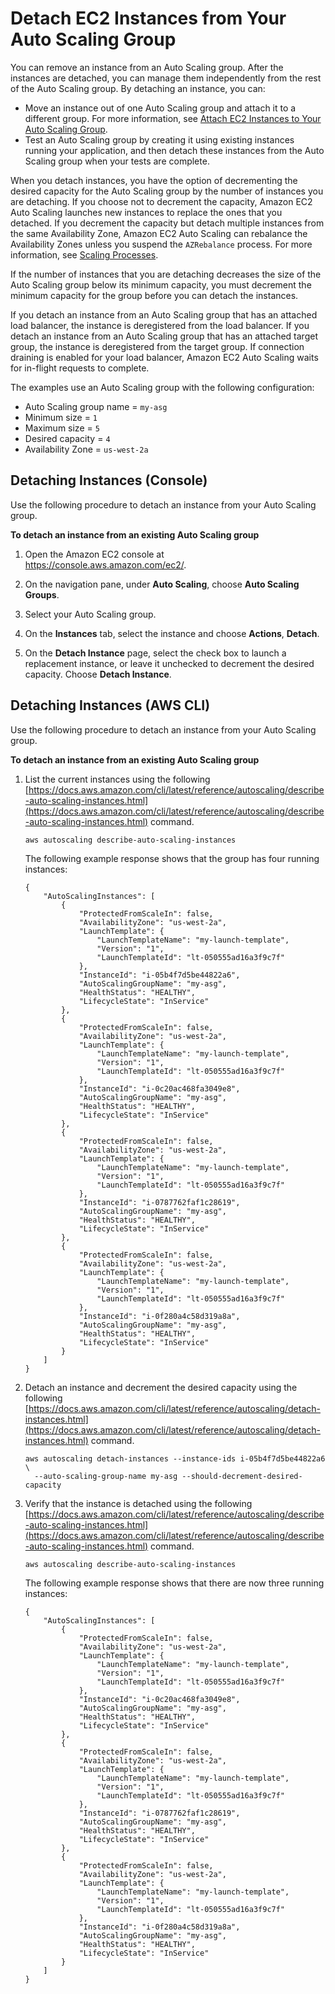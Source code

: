 # Detach EC2 Instances from Your Auto Scaling Group<a name="detach-instance-asg"></a>

You can remove an instance from an Auto Scaling group\. After the instances are detached, you can manage them independently from the rest of the Auto Scaling group\. By detaching an instance, you can:
+ Move an instance out of one Auto Scaling group and attach it to a different group\. For more information, see [Attach EC2 Instances to Your Auto Scaling Group](attach-instance-asg.md)\.
+ Test an Auto Scaling group by creating it using existing instances running your application, and then detach these instances from the Auto Scaling group when your tests are complete\.

When you detach instances, you have the option of decrementing the desired capacity for the Auto Scaling group by the number of instances you are detaching\. If you choose not to decrement the capacity, Amazon EC2 Auto Scaling launches new instances to replace the ones that you detached\. If you decrement the capacity but detach multiple instances from the same Availability Zone, Amazon EC2 Auto Scaling can rebalance the Availability Zones unless you suspend the `AZRebalance` process\. For more information, see [Scaling Processes](as-suspend-resume-processes.md#process-types)\.

If the number of instances that you are detaching decreases the size of the Auto Scaling group below its minimum capacity, you must decrement the minimum capacity for the group before you can detach the instances\.

If you detach an instance from an Auto Scaling group that has an attached load balancer, the instance is deregistered from the load balancer\. If you detach an instance from an Auto Scaling group that has an attached target group, the instance is deregistered from the target group\. If connection draining is enabled for your load balancer, Amazon EC2 Auto Scaling waits for in\-flight requests to complete\.

The examples use an Auto Scaling group with the following configuration:
+ Auto Scaling group name = `my-asg`
+ Minimum size = `1`
+ Maximum size = `5`
+ Desired capacity = `4`
+ Availability Zone = `us-west-2a`

## Detaching Instances \(Console\)<a name="detach-instance-console"></a>

Use the following procedure to detach an instance from your Auto Scaling group\.

**To detach an instance from an existing Auto Scaling group**

1. Open the Amazon EC2 console at [https://console\.aws\.amazon\.com/ec2/](https://console.aws.amazon.com/ec2/)\.

1. On the navigation pane, under **Auto Scaling**, choose **Auto Scaling Groups**\.

1. Select your Auto Scaling group\.

1. On the **Instances** tab, select the instance and choose **Actions**, **Detach**\.

1. On the **Detach Instance** page, select the check box to launch a replacement instance, or leave it unchecked to decrement the desired capacity\. Choose **Detach Instance**\.

## Detaching Instances \(AWS CLI\)<a name="detach-instance-aws-cli"></a>

Use the following procedure to detach an instance from your Auto Scaling group\.

**To detach an instance from an existing Auto Scaling group**

1. List the current instances using the following [https://docs.aws.amazon.com/cli/latest/reference/autoscaling/describe-auto-scaling-instances.html](https://docs.aws.amazon.com/cli/latest/reference/autoscaling/describe-auto-scaling-instances.html) command\.

   ```
   aws autoscaling describe-auto-scaling-instances
   ```

   The following example response shows that the group has four running instances:

   ```
   {
       "AutoScalingInstances": [
           {
               "ProtectedFromScaleIn": false,
               "AvailabilityZone": "us-west-2a",
               "LaunchTemplate": {
                   "LaunchTemplateName": "my-launch-template",
                   "Version": "1",
                   "LaunchTemplateId": "lt-050555ad16a3f9c7f"
               },
               "InstanceId": "i-05b4f7d5be44822a6",
               "AutoScalingGroupName": "my-asg",
               "HealthStatus": "HEALTHY",
               "LifecycleState": "InService"
           },
           {
               "ProtectedFromScaleIn": false,
               "AvailabilityZone": "us-west-2a",
               "LaunchTemplate": {
                   "LaunchTemplateName": "my-launch-template",
                   "Version": "1",
                   "LaunchTemplateId": "lt-050555ad16a3f9c7f"
               },
               "InstanceId": "i-0c20ac468fa3049e8",
               "AutoScalingGroupName": "my-asg",
               "HealthStatus": "HEALTHY",
               "LifecycleState": "InService"
           },
           {
               "ProtectedFromScaleIn": false,
               "AvailabilityZone": "us-west-2a",
               "LaunchTemplate": {
                   "LaunchTemplateName": "my-launch-template",
                   "Version": "1",
                   "LaunchTemplateId": "lt-050555ad16a3f9c7f"
               },
               "InstanceId": "i-0787762faf1c28619",
               "AutoScalingGroupName": "my-asg",
               "HealthStatus": "HEALTHY",
               "LifecycleState": "InService"
           },
           {
               "ProtectedFromScaleIn": false,
               "AvailabilityZone": "us-west-2a",
               "LaunchTemplate": {
                   "LaunchTemplateName": "my-launch-template",
                   "Version": "1",
                   "LaunchTemplateId": "lt-050555ad16a3f9c7f"
               },
               "InstanceId": "i-0f280a4c58d319a8a",
               "AutoScalingGroupName": "my-asg",
               "HealthStatus": "HEALTHY",
               "LifecycleState": "InService"
           }
       ]
   }
   ```

1. Detach an instance and decrement the desired capacity using the following [https://docs.aws.amazon.com/cli/latest/reference/autoscaling/detach-instances.html](https://docs.aws.amazon.com/cli/latest/reference/autoscaling/detach-instances.html) command\.

   ```
   aws autoscaling detach-instances --instance-ids i-05b4f7d5be44822a6 \
     --auto-scaling-group-name my-asg --should-decrement-desired-capacity
   ```

1. Verify that the instance is detached using the following [https://docs.aws.amazon.com/cli/latest/reference/autoscaling/describe-auto-scaling-instances.html](https://docs.aws.amazon.com/cli/latest/reference/autoscaling/describe-auto-scaling-instances.html) command\.

   ```
   aws autoscaling describe-auto-scaling-instances
   ```

   The following example response shows that there are now three running instances: 

   ```
   {
       "AutoScalingInstances": [
           {
               "ProtectedFromScaleIn": false,
               "AvailabilityZone": "us-west-2a",
               "LaunchTemplate": {
                   "LaunchTemplateName": "my-launch-template",
                   "Version": "1",
                   "LaunchTemplateId": "lt-050555ad16a3f9c7f"
               },
               "InstanceId": "i-0c20ac468fa3049e8",
               "AutoScalingGroupName": "my-asg",
               "HealthStatus": "HEALTHY",
               "LifecycleState": "InService"
           },
           {
               "ProtectedFromScaleIn": false,
               "AvailabilityZone": "us-west-2a",
               "LaunchTemplate": {
                   "LaunchTemplateName": "my-launch-template",
                   "Version": "1",
                   "LaunchTemplateId": "lt-050555ad16a3f9c7f"
               },
               "InstanceId": "i-0787762faf1c28619",
               "AutoScalingGroupName": "my-asg",
               "HealthStatus": "HEALTHY",
               "LifecycleState": "InService"
           },
           {
               "ProtectedFromScaleIn": false,
               "AvailabilityZone": "us-west-2a",
               "LaunchTemplate": {
                   "LaunchTemplateName": "my-launch-template",
                   "Version": "1",
                   "LaunchTemplateId": "lt-050555ad16a3f9c7f"
               },
               "InstanceId": "i-0f280a4c58d319a8a",
               "AutoScalingGroupName": "my-asg",
               "HealthStatus": "HEALTHY",
               "LifecycleState": "InService"
           }
       ]
   }
   ```